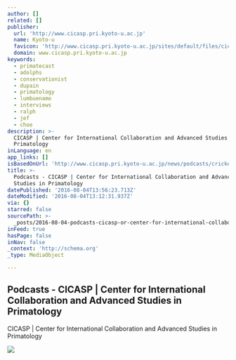 ```yaml
---
author: []
related: []
publisher:
  url: 'http://www.cicasp.pri.kyoto-u.ac.jp'
  name: Kyoto-u
  favicon: 'http://www.cicasp.pri.kyoto-u.ac.jp/sites/default/files/cicasp_favicon.ico'
  domain: www.cicasp.pri.kyoto-u.ac.jp
keywords:
  - primatecast
  - adolphs
  - conservationist
  - dupain
  - primatology
  - lumbuenamo
  - interviews
  - ralph
  - jef
  - choe
description: >-
  CICASP | Center for International Collaboration and Advanced Studies in
  Primatology
inLanguage: en
app_links: []
isBasedOnUrl: 'http://www.cicasp.pri.kyoto-u.ac.jp/news/podcasts/crickette-sanzL'
title: >-
  Podcasts - CICASP | Center for International Collaboration and Advanced
  Studies in Primatology
datePublished: '2016-08-04T13:56:23.713Z'
dateModified: '2016-08-04T13:12:31.937Z'
via: {}
starred: false
sourcePath: >-
  _posts/2016-08-04-podcasts-cicasp-or-center-for-international-collaboration-a.md
inFeed: true
hasPage: false
inNav: false
_context: 'http://schema.org'
_type: MediaObject

---
```

<article style=""><h1>Podcasts - CICASP | Center for International Collaboration and Advanced Studies in Primatology</h1><p>CICASP | Center for International Collaboration and Advanced Studies in Primatology</p><img src="http://www.cicasp.pri.kyoto-u.ac.jp/sites/default/files/imagecache/banner/banner/banner-applications.jpg" /></article>